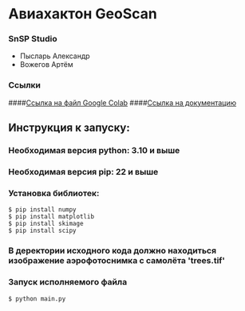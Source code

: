 # Авиахактон GeoScan

### SnSP Studio
- Пысларь Александр
- Вожегов Артём

### Ссылки
####[Ссылка на файл Google Colab](https://colab.research.google.com/drive/1Ql3aXPL3HMZ-gmc2XrpTDjH0PIuUJciA?usp=sharing)
####[Ссылка на документацию](https://docs.google.com/document/d/1a7BcGYkHp20vw8EHurJTVq5x0YaVvvJw_vHF93Y64YE/edit?usp=sharing)

## Инструкция к запуску:

### Необходимая версия python: 3.10 и выше
### Необходимая версия pip: 22 и выше

### Установка библиотек:
```
$ pip install numpy
$ pip install matplotlib
$ pip install skimage
$ pip install scipy
```

### В деректории исходного кода должно находиться изображение аэрофотоснимка с самолёта 'trees.tif'

### Запуск исполняемого файла
`$ python main.py`
